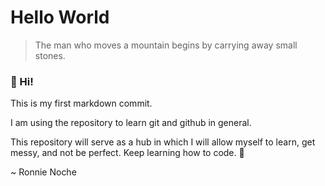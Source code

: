 # Hello World

> The man who moves a mountain begins by carrying away small stones.


### :wave: Hi!

This is my first markdown commit. 

I am using the repository to learn git and github in general.

This repository will serve as a hub in which I will allow myself to learn, get messy, and not be perfect. 
Keep learning how to code. :muscle:

~ Ronnie Noche
